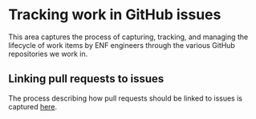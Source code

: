 # Tracking work in GitHub issues

This area captures the process of capturing, tracking, and managing the lifecycle of work items by ENF engineers through the various GitHub repositories we work in.


## Linking pull requests to issues

The process describing how pull requests should be linked to issues is captured [here](./linking_prs.md).

